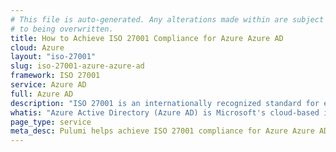```yaml
---
# This file is auto-generated. Any alterations made within are subject
# to being overwritten.
title: How to Achieve ISO 27001 Compliance for Azure Azure AD
cloud: Azure
layout: "iso-27001"
slug: iso-27001-azure-azure-ad
framework: ISO 27001
service: Azure AD
full: Azure AD
description: "ISO 27001 is an internationally recognized standard for establishing, implementing, maintaining, and continually improving an information security management system (ISMS). It helps organizations protect sensitive data by providing a risk-based approach, ensuring that security measures are proportionate to the risks faced. ISO 27001 is based around the following 3 pillars: confidentiality, integrity, and availability. By achieving ISO 27001 certification, organizations demonstrate their commitment to robust information security practices and regulatory compliance."
whatis: "Azure Active Directory (Azure AD) is Microsoft's cloud-based identity and access management service that helps organizations manage users and control access to resources. It enables secure single sign-on (SSO), multifactor authentication (MFA), and conditional access policies, providing enhanced security and user experience across applications. Azure AD integrates with on-premises Active Directory, other Microsoft services, and third-party apps to centralize identity management in hybrid and cloud environments."
page_type: service
meta_desc: Pulumi helps achieve ISO 27001 compliance for Azure Azure AD by enforcing security, cost, and compliance requirements. Speak with an expert to get started.
---
```


